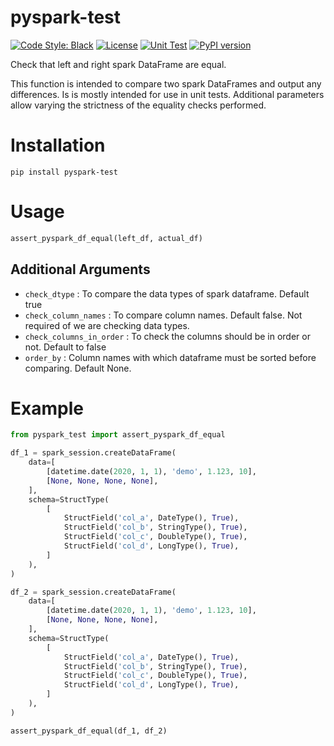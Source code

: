 # pyspark-test

[![Code Style: Black](https://img.shields.io/badge/code%20style-black-black.svg)](https://github.com/ambv/black)
[![License](https://img.shields.io/badge/license-Apache%202.0-blue.svg)](https://opensource.org/licenses/Apache-2.0)
[![Unit Test](https://github.com/debugger24/pyspark-test/workflows/Unit%20Test/badge.svg?branch=main)](https://github.com/debugger24/pyspark-test/actions?query=workflow%3A%22Unit+Test%22)
[![PyPI version](https://badge.fury.io/py/pyspark-test.svg)](https://badge.fury.io/py/pyspark-test)

Check that left and right spark DataFrame are equal.

This function is intended to compare two spark DataFrames and output any differences. Is is mostly intended for use in unit tests. Additional parameters allow varying the strictness of the equality checks performed.

# Installation

```
pip install pyspark-test
```

# Usage

```py
assert_pyspark_df_equal(left_df, actual_df)
```

## Additional Arguments

* `check_dtype` : To compare the data types of spark dataframe. Default true
* `check_column_names` : To compare column names. Default false. Not required of we are checking data types.
* `check_columns_in_order` : To check the columns should be in order or not. Default to false
* `order_by` : Column names with which dataframe must be sorted before comparing. Default None.

# Example

```py
from pyspark_test import assert_pyspark_df_equal

df_1 = spark_session.createDataFrame(
    data=[
        [datetime.date(2020, 1, 1), 'demo', 1.123, 10],
        [None, None, None, None],
    ],
    schema=StructType(
        [
            StructField('col_a', DateType(), True),
            StructField('col_b', StringType(), True),
            StructField('col_c', DoubleType(), True),
            StructField('col_d', LongType(), True),
        ]
    ),
)

df_2 = spark_session.createDataFrame(
    data=[
        [datetime.date(2020, 1, 1), 'demo', 1.123, 10],
        [None, None, None, None],
    ],
    schema=StructType(
        [
            StructField('col_a', DateType(), True),
            StructField('col_b', StringType(), True),
            StructField('col_c', DoubleType(), True),
            StructField('col_d', LongType(), True),
        ]
    ),
)

assert_pyspark_df_equal(df_1, df_2)
```
